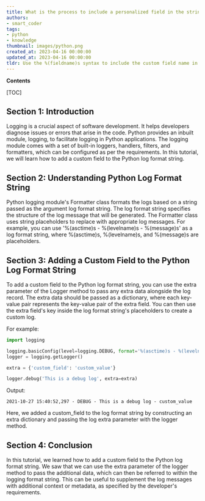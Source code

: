 ```yaml
---
title: What is the process to include a personalized field in the string format of Python logs?
authors:
- smart_coder
tags:
- python
- knowledge
thumbnail: images/python.png
created_at: 2023-04-16 00:00:00
updated_at: 2023-04-16 00:00:00
tldr: Use the %(fieldname)s syntax to include the custom field name in the log format string and pass the field as a parameter to the logger call.
---
```


**Contents**

[TOC]

## Section 1: Introduction

Logging is a crucial aspect of software development. It helps developers diagnose issues or errors that arise in the code. Python provides an inbuilt module, logging, to facilitate logging in Python applications. The logging module comes with a set of built-in loggers, handlers, filters, and formatters, which can be configured as per the requirements. In this tutorial, we will learn how to add a custom field to the Python log format string.

## Section 2: Understanding Python Log Format String

Python logging module's Formatter class formats the logs based on a string passed as the argument log format string. The log format string specifies the structure of the log message that will be generated. The Formatter class uses string placeholders to replace with appropriate log messages. For example, you can use '%(asctime)s - %(levelname)s - %(message)s' as a log format string, where %(asctime)s, %(levelname)s, and %(message)s are placeholders.

## Section 3: Adding a Custom Field to the Python Log Format String

To add a custom field to the Python log format string, you can use the extra parameter of the Logger method to pass any extra data alongside the log record. The extra data should be passed as a dictionary, where each key-value pair represents the key-value pair of the extra field. You can then use the extra field's key inside the log format string's placeholders to create a custom log.

For example:

```python
import logging

logging.basicConfig(level=logging.DEBUG, format='%(asctime)s - %(levelname)s - %(message)s - %(custom_field)s')
logger = logging.getLogger()

extra = {'custom_field': 'custom_value'}

logger.debug('This is a debug log', extra=extra)
```

Output:

```
2021-10-27 15:40:52,297 - DEBUG - This is a debug log - custom_value
```

Here, we added a custom_field to the log format string by constructing an extra dictionary and passing the log extra parameter with the logger method.

## Section 4: Conclusion

In this tutorial, we learned how to add a custom field to the Python log format string. We saw that we can use the extra parameter of the logger method to pass the additional data, which can then be referred to within the logging format string. This can be useful to supplement the log messages with additional context or metadata, as specified by the developer's requirements.
